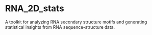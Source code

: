 # RNA_2D_stats
A toolkit for analyzing RNA secondary structure motifs and generating statistical insights from RNA sequence-structure data.
